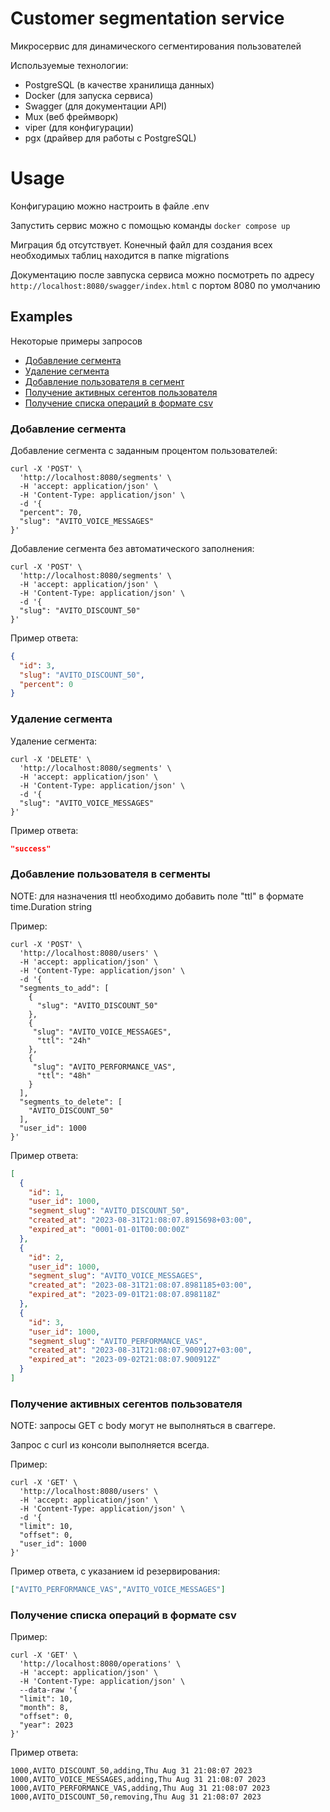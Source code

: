 # Customer segmentation service

Микросервис для динамического сегментирования пользователей

Используемые технологии:
- PostgreSQL (в качестве хранилища данных)
- Docker (для запуска сервиса)
- Swagger (для документации API)
- Mux (веб фреймворк)
- viper (для конфигурации)
- pgx (драйвер для работы с PostgreSQL)

# Usage
Конфигурацию можно настроить в файле .env

Запустить сервис можно с помощью команды `docker compose up`

Миграция бд отсутствует. Конечный файл для создания всех необходимых таблиц находится в папке migrations

Документацию после завпуска сервиса можно посмотреть по адресу `http://localhost:8080/swagger/index.html`
с портом 8080 по умолчанию

## Examples

Некоторые примеры запросов
- [Добавление сегмента](#create-segment)
- [Удаление сегмента](#delete-segment)
- [Добавление пользователя в сегмент](#add-user)
- [Получение активных сегентов пользователя](#get-segments)
- [Получение списка операций в формате csv](#get-ops)

### Добавление сегмента <a name="create-segment"></a>

Добавление сегмента с заданным процентом пользователей:

```curl
curl -X 'POST' \
  'http://localhost:8080/segments' \
  -H 'accept: application/json' \
  -H 'Content-Type: application/json' \
  -d '{
  "percent": 70,
  "slug": "AVITO_VOICE_MESSAGES"
}'
```

Добавление сегмента без автоматического заполнения:

```curl
curl -X 'POST' \
  'http://localhost:8080/segments' \
  -H 'accept: application/json' \
  -H 'Content-Type: application/json' \
  -d '{
  "slug": "AVITO_DISCOUNT_50"
}'
```

Пример ответа:
```json
{
  "id": 3,
  "slug": "AVITO_DISCOUNT_50",
  "percent": 0
}
```

### Удаление сегмента <a name="delete-segment"></a>

Удаление сегмента:

```curl
curl -X 'DELETE' \
  'http://localhost:8080/segments' \
  -H 'accept: application/json' \
  -H 'Content-Type: application/json' \
  -d '{
  "slug": "AVITO_VOICE_MESSAGES"
}'
```
Пример ответа:
```json
"success"
```

### Добавление пользователя в сегменты <a name="add-user"></a>

NOTE: для назначения ttl необходимо добавить поле "ttl" в формате time.Duration string 

Пример: 

```curl
curl -X 'POST' \
  'http://localhost:8080/users' \
  -H 'accept: application/json' \
  -H 'Content-Type: application/json' \
  -d '{
  "segments_to_add": [
    {
      "slug": "AVITO_DISCOUNT_50"
    },
    {
     "slug": "AVITO_VOICE_MESSAGES",
      "ttl": "24h"  
    },
    {
     "slug": "AVITO_PERFORMANCE_VAS",
      "ttl": "48h"  
    }
  ],
  "segments_to_delete": [
    "AVITO_DISCOUNT_50"
  ],
  "user_id": 1000
}'

```
Пример ответа:
```json
[
  {
    "id": 1,
    "user_id": 1000,
    "segment_slug": "AVITO_DISCOUNT_50",
    "created_at": "2023-08-31T21:08:07.8915698+03:00",
    "expired_at": "0001-01-01T00:00:00Z"
  },
  {
    "id": 2,
    "user_id": 1000,
    "segment_slug": "AVITO_VOICE_MESSAGES",
    "created_at": "2023-08-31T21:08:07.8981185+03:00",
    "expired_at": "2023-09-01T21:08:07.898118Z"
  },
  {
    "id": 3,
    "user_id": 1000,
    "segment_slug": "AVITO_PERFORMANCE_VAS",
    "created_at": "2023-08-31T21:08:07.9009127+03:00",
    "expired_at": "2023-09-02T21:08:07.900912Z"
  }
]
```

### Получение активных сегентов пользователя <a name="get-segments"></a>

NOTE: запросы GET c body могут не выполняться в сваггере.

Запрос с curl из консоли выполняется всегда.

Пример:

```curl
curl -X 'GET' \
  'http://localhost:8080/users' \
  -H 'accept: application/json' \
  -H 'Content-Type: application/json' \
  -d '{
  "limit": 10,
  "offset": 0,
  "user_id": 1000
}'
```
Пример ответа, с указанием id резервирования:
```json
["AVITO_PERFORMANCE_VAS","AVITO_VOICE_MESSAGES"]
```

### Получение списка операций в формате csv <a name="get-ops"></a>

Пример:

```curl
curl -X 'GET' \
  'http://localhost:8080/operations' \
  -H 'accept: application/json' \
  -H 'Content-Type: application/json' \
  --data-raw '{
  "limit": 10,
  "month": 8,
  "offset": 0,
  "year": 2023
}'

```

Пример ответа:
```
1000,AVITO_DISCOUNT_50,adding,Thu Aug 31 21:08:07 2023
1000,AVITO_VOICE_MESSAGES,adding,Thu Aug 31 21:08:07 2023
1000,AVITO_PERFORMANCE_VAS,adding,Thu Aug 31 21:08:07 2023
1000,AVITO_DISCOUNT_50,removing,Thu Aug 31 21:08:07 2023
```

